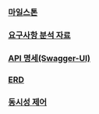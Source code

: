 ### [마일스톤](/docs/milestone.md)
### [요구사항 분석 자료](/docs/analyze.md)
### [API 명세(Swagger-UI)](/docs/swagger.md)
### [ERD](/docs/erd.md)
### [동시성 제어](/docs/lock.md)